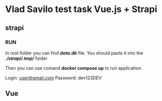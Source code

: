 # Vlad Savilo test task Vue.js + Strapi

## strapi 

### RUN

In root folder you can find ***data.db*** file. You should paste it into the ***./strapi/.tmp/*** folder

Then you can use comand **docker compose up** to run application

Login: user@gmail.com
Password: dev123DEV


## Vue

